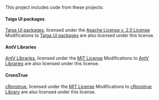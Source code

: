 This project includes code from these projects:

#### Taiga UI packages

[Taiga UI packages](https://github.com/Tinkoff/taiga-ui/), licensed under the [Apache License v. 2.0 License](https://github.com/Tinkoff/taiga-ui/blob/main/LICENSE)
Modifications to [Taiga UI packages](https://github.com/Tinkoff/taiga-ui/) are also licensed under this license.

#### AntV Libraries

[AntV Libraries](https://github.com/antvis), licensed under the [MIT License](https://github.com/antvis/G2Plot/blob/master/LICENSE)
Modifications to [AntV Libraries](https://github.com/antvis/G2plot) are also licensed under this license.

#### CronsTrue

[cRonstrue](https://github.com/bradymholt/cRonstrue), licensed under the [MIT License](https://github.com/bradymholt/cRonstrue/blob/main/LICENSE)
Modifications to [cRonstrue Library](https://github.com/bradymholt/cRonstrue) are also licensed under this license.
